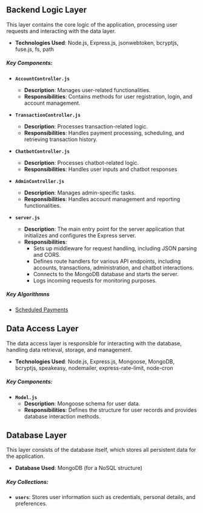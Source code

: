 ## Backend Logic Layer
This layer contains the core logic of the application, processing user requests and interacting with the data layer.

- **Technologies Used**: Node.js, Express.js, jsonwebtoken, bcryptjs, fuse.js, fs, path

##### Key Components:
- **`AccountController.js`**
  - **Description**: Manages user-related functionalities.
  - **Responsibilities**: Contains methods for user registration, login, and account management.

- **`TransactionController.js`**
  - **Description**: Processes transaction-related logic.
  - **Responsibilities**: Handles payment processing, scheduling, and retrieving transaction history.

 - **`ChatbotController.js`**
   - **Description**: Processes chatbot-related logic.
   - **Responsibilities**: Handles user inputs and chatbot responses

- **`AdminController.js`**
  - **Description**: Manages admin-specific tasks.
  - **Responsibilities**: Handles account management and reporting functionalities.

- **`server.js`**
  - **Description**: The main entry point for the server application that initializes and configures the Express server.
  - **Responsibilities**: 
    - Sets up middleware for request handling, including JSON parsing and CORS.
    - Defines route handlers for various API endpoints, including accounts, transactions, administration, and chatbot interactions.
    - Connects to the MongoDB database and starts the server.
    - Logs incoming requests for monitoring purposes.

##### Key Algorithmns
- [Scheduled Payments](controllers/README.md)

## Data Access Layer
The data access layer is responsible for interacting with the database, handling data retrieval, storage, and management.
- **Technologies Used**:  Node.js, Express.js, Mongoose, MongoDB, bcryptjs, speakeasy, nodemailer, express-rate-limit, node-cron

##### Key Components:
- **`Model.js`**
  - **Description**: Mongoose schema for user data.
  - **Responsibilities**: Defines the structure for user records and provides database interaction methods.


## Database Layer
This layer consists of the database itself, which stores all persistent data for the application.

- **Database Used**: MongoDB (for a NoSQL structure)

##### Key Collections:
- **`users`**: Stores user information such as credentials, personal details, and preferences.

